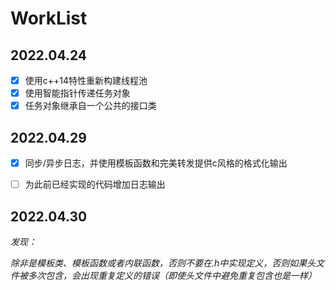 # WorkList

## 2022.04.24

* [X] 使用c++14特性重新构建线程池
* [X] 使用智能指针传递任务对象
* [X] 任务对象继承自一个公共的接口类

## 2022.04.29

* [X] 同步/异步日志，并使用模板函数和完美转发提供c风格的格式化输出
* [ ] 为此前已经实现的代码增加日志输出


## 2022.04.30

*发现：*

*除非是模板类、模板函数或者内联函数，否则不要在.h中实现定义，否则如果头文件被多次包含，会出现重复定义的错误（即使头文件中避免重复包含也是一样）*
